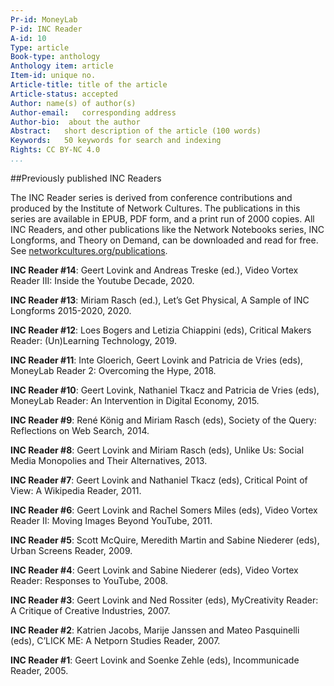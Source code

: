 ```yaml
---
Pr-id: MoneyLab
P-id: INC Reader
A-id: 10
Type: article
Book-type: anthology
Anthology item: article
Item-id: unique no.
Article-title: title of the article
Article-status: accepted
Author: name(s) of author(s)
Author-email:   corresponding address
Author-bio:  about the author
Abstract:   short description of the article (100 words)
Keywords:   50 keywords for search and indexing
Rights: CC BY-NC 4.0
...
```



##Previously published INC Readers

The INC Reader series is derived from conference contributions and
produced by the Institute of Network Cultures. The publications in this
series are available in EPUB, PDF form, and a print run of 2000 copies.
All INC Readers, and other publications like the Network Notebooks
series, INC Longforms, and Theory on Demand, can be downloaded and read
for free. See <a href="http://networkcultures.org/publications">networkcultures.org/publications</a>.

**INC Reader \#14**: Geert Lovink and Andreas Treske (ed.), Video Vortex Reader III: Inside the Youtube Decade, 2020. 

**INC Reader \#13**: Miriam Rasch (ed.), Let’s Get Physical, A Sample of INC
Longforms 2015-2020, 2020.

**INC Reader \#12**: Loes Bogers and Letizia Chiappini (eds), Critical
Makers Reader: (Un)Learning Technology, 2019.

**INC Reader \#11**: Inte Gloerich, Geert Lovink and Patricia de Vries
(eds), MoneyLab Reader 2: Overcoming the Hype, 2018.

**INC Reader \#10**: Geert Lovink, Nathaniel Tkacz and Patricia de Vries
(eds), MoneyLab Reader: An Intervention in Digital Economy, 2015.

**INC Reader \#9**: René König and Miriam Rasch (eds), Society of the Query:
Reflections on Web Search, 2014.

**INC Reader \#8**: Geert Lovink and Miriam Rasch (eds), Unlike Us: Social
Media Monopolies and Their Alternatives, 2013.

**INC Reader \#7**: Geert Lovink and Nathaniel Tkacz (eds), Critical Point
of View: A Wikipedia Reader, 2011.

**INC Reader \#6**: Geert Lovink and Rachel Somers Miles (eds), Video Vortex
Reader II: Moving Images Beyond YouTube, 2011.

**INC Reader \#5**: Scott McQuire, Meredith Martin and Sabine Niederer
(eds), Urban Screens Reader, 2009.

**INC Reader \#4**: Geert Lovink and Sabine Niederer (eds), Video Vortex
Reader: Responses to YouTube, 2008.

**INC Reader \#3**: Geert Lovink and Ned Rossiter (eds), MyCreativity
Reader: A Critique of Creative Industries, 2007.

**INC Reader \#2**: Katrien Jacobs, Marije Janssen and Mateo Pasquinelli
(eds), C’LICK ME: A Netporn Studies Reader, 2007.

**INC Reader \#1**: Geert Lovink and Soenke Zehle (eds), Incommunicade
Reader, 2005.
